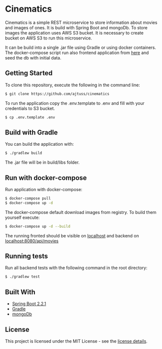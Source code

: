 # Cinematics

Cinematics is a simple REST microservice to store information about movies and images of ones. 
It is build with Spring Boot and mongoDb. To store images the application uses AWS S3 bucket.
It is necessary to create bucket on AWS S3 to run this microservice.

It can be build into a single .jar file using Gradle or using docker containers.
The docker-compose script run also frontend application from [here](https://github.com/ajtuss/cinematics-gui)
and seed the db with initial data.

## Getting Started

To clone this repository, execute the following in the command line:
```bash
$ git clone https://github.com/ajtuss/cinematics
```

To run the application copy the .env.template to .env and fill with your credentials to S3 bucket.
```bash
$ cp .env.template .env
```

## Build with Gradle
You can build the application with:
```bash
$ ./gradlew build
```
The .jar file will be in build/libs folder.

## Run with docker-compose
Run application with docker-compose:
```bash
$ docker-compose pull
$ docker-compose up -d
```
The docker-compose default download images from registry. To build them yourself execute:
```bash
$ docker-compose up -d --build
```

The running fronted should be visible on [localhost](http://localhost) and backend on [localhost:8080/api/movies](http://localhost:8080/api/movies)  


## Running tests

Run all backend tests with the following command in the root directory:
```bash
$ ./gradlew test
```

## Built With

* [Spring Boot 2.2.1](https://start.spring.io/)
* [Gradle](https://gradle.org/)
* [mongoDb](https://www.mongodb.com/)

## License

This project is licensed under the MIT License - see the [license details](https://opensource.org/licenses/MIT).

